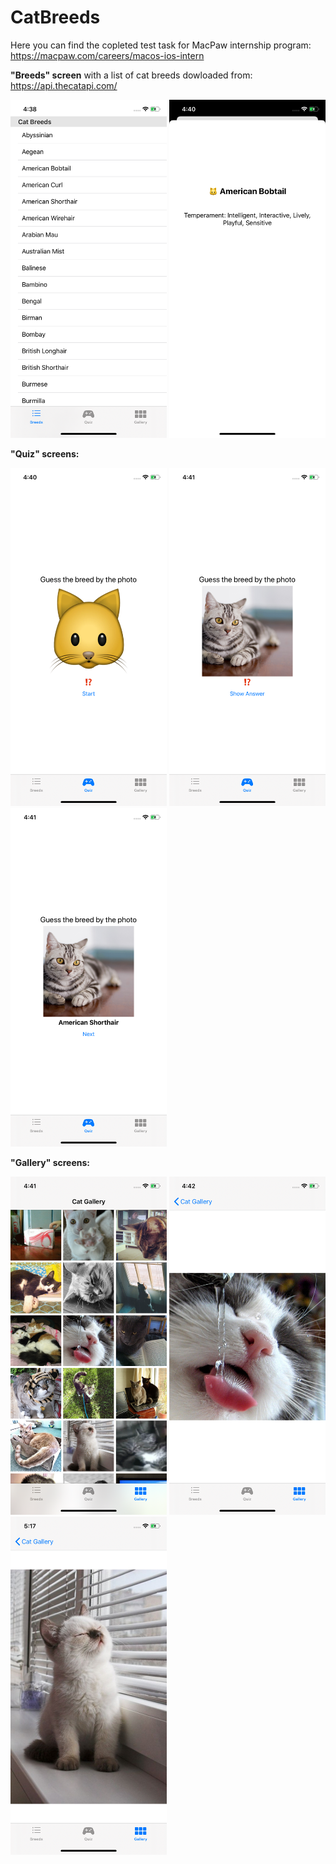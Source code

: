 # CatBreeds
Here you can find the copleted test task for MacPaw internship program: https://macpaw.com/careers/macos-ios-intern

<b>"Breeds" screen</b> with a list of cat breeds dowloaded from: https://api.thecatapi.com/

<img src="Screenshots/BreedsScreen.png" width="250"> <img src="Screenshots/BreedDetailsScreen.png" width="250">

<b>"Quiz" screens:</b>

<img src="Screenshots/QuizScreenStart.png" width="250"> <img src="Screenshots/QuizScreenAnswer.png" width="250"> <img src="Screenshots/QuizScreenNext.png" width="250">

<b>"Gallery" screens:</b>

<img src="Screenshots/GalleryScreen.png" width="250"> <img src="Screenshots/FullImageScreen.png" width="250"> <img src="Screenshots/FullScreenVertical.png" width="250">

